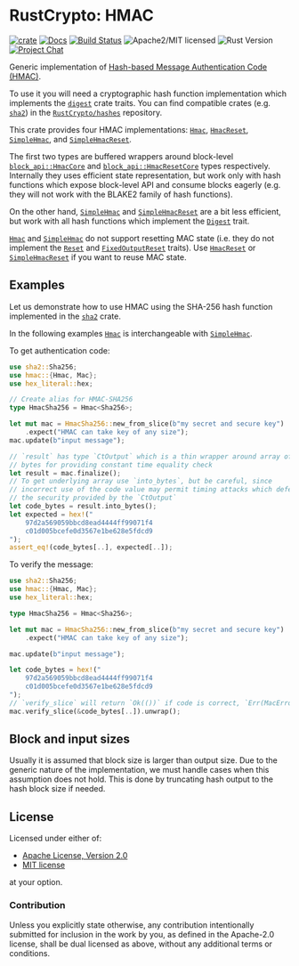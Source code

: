 # RustCrypto: HMAC

[![crate][crate-image]][crate-link]
[![Docs][docs-image]][docs-link]
[![Build Status][build-image]][build-link]
![Apache2/MIT licensed][license-image]
![Rust Version][rustc-image]
[![Project Chat][chat-image]][chat-link]

Generic implementation of [Hash-based Message Authentication Code (HMAC)][1].

To use it you will need a cryptographic hash function implementation which
implements the [`digest`] crate traits. You can find compatible crates
(e.g. [`sha2`]) in the [`RustCrypto/hashes`] repository.

This crate provides four HMAC implementations: [`Hmac`], [`HmacReset`],
[`SimpleHmac`], and [`SimpleHmacReset`].

The first two types are buffered wrappers around block-level
[`block_api::HmacCore`] and [`block_api::HmacResetCore`] types respectively.
Internally they uses efficient state representation, but work only with
hash functions which expose block-level API and consume blocks eagerly
(e.g. they will not work with the BLAKE2 family of hash functions).

On the other hand, [`SimpleHmac`] and [`SimpleHmacReset`] are a bit less
efficient, but work with all hash functions which implement
the [`Digest`] trait.

[`Hmac`] and [`SimpleHmac`] do not support resetting MAC state (i.e. they
do not implement the [`Reset`] and [`FixedOutputReset`] traits). Use
[`HmacReset`] or [`SimpleHmacReset`] if you want to reuse MAC state.

## Examples

Let us demonstrate how to use HMAC using the SHA-256 hash function
implemented in the [`sha2`] crate.

In the following examples [`Hmac`] is interchangeable with [`SimpleHmac`].

To get authentication code:

```rust
use sha2::Sha256;
use hmac::{Hmac, Mac};
use hex_literal::hex;

// Create alias for HMAC-SHA256
type HmacSha256 = Hmac<Sha256>;

let mut mac = HmacSha256::new_from_slice(b"my secret and secure key")
    .expect("HMAC can take key of any size");
mac.update(b"input message");

// `result` has type `CtOutput` which is a thin wrapper around array of
// bytes for providing constant time equality check
let result = mac.finalize();
// To get underlying array use `into_bytes`, but be careful, since
// incorrect use of the code value may permit timing attacks which defeats
// the security provided by the `CtOutput`
let code_bytes = result.into_bytes();
let expected = hex!("
    97d2a569059bbcd8ead4444ff99071f4
    c01d005bcefe0d3567e1be628e5fdcd9
");
assert_eq!(code_bytes[..], expected[..]);
```

To verify the message:

```rust
use sha2::Sha256;
use hmac::{Hmac, Mac};
use hex_literal::hex;

type HmacSha256 = Hmac<Sha256>;

let mut mac = HmacSha256::new_from_slice(b"my secret and secure key")
    .expect("HMAC can take key of any size");

mac.update(b"input message");

let code_bytes = hex!("
    97d2a569059bbcd8ead4444ff99071f4
    c01d005bcefe0d3567e1be628e5fdcd9
");
// `verify_slice` will return `Ok(())` if code is correct, `Err(MacError)` otherwise
mac.verify_slice(&code_bytes[..]).unwrap();
```

## Block and input sizes

Usually it is assumed that block size is larger than output size. Due to the
generic nature of the implementation, we must handle cases when this assumption
does not hold. This is done by truncating hash output to the hash
block size if needed.

## License

Licensed under either of:

 * [Apache License, Version 2.0](http://www.apache.org/licenses/LICENSE-2.0)
 * [MIT license](http://opensource.org/licenses/MIT)

at your option.

### Contribution

Unless you explicitly state otherwise, any contribution intentionally submitted
for inclusion in the work by you, as defined in the Apache-2.0 license, shall be
dual licensed as above, without any additional terms or conditions.

[//]: # (badges)

[crate-image]: https://img.shields.io/crates/v/hmac.svg?logo=rust
[crate-link]: https://crates.io/crates/hmac
[docs-image]: https://docs.rs/hmac/badge.svg
[docs-link]: https://docs.rs/hmac/
[build-image]: https://github.com/RustCrypto/MACs/actions/workflows/hmac.yml/badge.svg
[build-link]: https://github.com/RustCrypto/MACs/actions/workflows/hmac.yml
[license-image]: https://img.shields.io/badge/license-Apache2.0/MIT-blue.svg
[rustc-image]: https://img.shields.io/badge/rustc-1.85+-blue.svg
[chat-image]: https://img.shields.io/badge/zulip-join_chat-blue.svg
[chat-link]: https://rustcrypto.zulipchat.com/#narrow/stream/260044-MACs

[//]: # (general links)

[1]: https://en.wikipedia.org/wiki/HMAC
[`digest`]: https://docs.rs/digest
[`sha2`]: https://docs.rs/sha2
[`RustCrypto/hashes`]: https://github.com/RustCrypto/hashes

[//]: # (intra-crate links)
[`Reset`]: https://docs.rs/digest/latest/digest/trait.Reset.html
[`Digest`]: https://docs.rs/digest/latest/digest/trait.Digest.html
[`FixedOutputReset`]: https://docs.rs/digest/latest/digest/trait.FixedOutputReset.html
[`Hmac`]: https://docs.rs/hmac/latest/hmac/struct.Hmac.html
[`HmacReset`]: https://docs.rs/hmac/latest/hmac/struct.HmacReset.html
[`SimpleHmac`]: https://docs.rs/hmac/latest/hmac/struct.SimpleHmac.html
[`SimpleHmacReset`]: https://docs.rs/hmac/latest/hmac/struct.SimpleHmacReset.html
[`block_api::HmacCore`]: https://docs.rs/hmac/latest/hmac/block_api/struct.HmacCore.html
[`block_api::HmacResetCore`]: https://docs.rs/hmac/latest/hmac/block_api/struct.HmacResetCore.html
